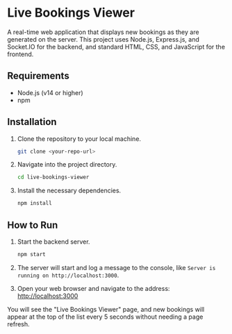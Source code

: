 # Live Bookings Viewer

A real-time web application that displays new bookings as they are generated on the server. This project uses Node.js, Express.js, and Socket.IO for the backend, and standard HTML, CSS, and JavaScript for the frontend.

## Requirements

- Node.js (v14 or higher)
- npm

## Installation

1.  Clone the repository to your local machine.
    ```bash
    git clone <your-repo-url>
    ```
2.  Navigate into the project directory.
    ```bash
    cd live-bookings-viewer
    ```
3.  Install the necessary dependencies.
    ```bash
    npm install
    ```

## How to Run

1.  Start the backend server.
    ```bash
    npm start
    ```
2.  The server will start and log a message to the console, like `Server is running on http://localhost:3000`.

3.  Open your web browser and navigate to the address:
    [http://localhost:3000](http://localhost:3000)

You will see the "Live Bookings Viewer" page, and new bookings will appear at the top of the list every 5 seconds without needing a page refresh.